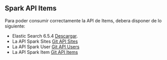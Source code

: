 ## Spark API Items

Para poder consumir correctamente la API de Items, debera disponer de lo siguiente:

* Elastic Search 6.5.4 [Descargar](https://www.elastic.co/es/downloads/past-releases/elasticsearch-6-5-4).
* La API Spark Sites [Git API Sites](https://github.com/marcospostemsky/sparksite)
* La API Spark User [Git API Users](https://github.com/marcospostemsky/sparkuser)
* La API Spark Item [Git API Items](https://github.com/ferrariagustin93/sparkItem)